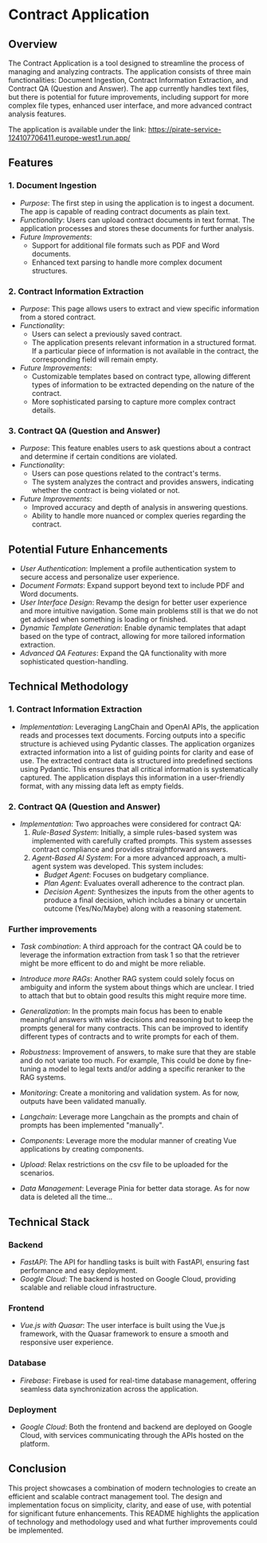 # Contract Application

## Overview

The Contract Application is a tool designed to streamline the process of managing and analyzing contracts. The application consists of three main functionalities: Document Ingestion, Contract Information Extraction, and Contract QA (Question and Answer). The app currently handles text files, but there is potential for future improvements, including support for more complex file types, enhanced user interface, and more advanced contract analysis features.

The application is available under the link: https://pirate-service-124107706411.europe-west1.run.app/

## Features

### 1. Document Ingestion

- *Purpose*: The first step in using the application is to ingest a document. The app is capable of reading contract documents as plain text.
- *Functionality*: Users can upload contract documents in text format. The application processes and stores these documents for further analysis.
- *Future Improvements*:
  - Support for additional file formats such as PDF and Word documents.
  - Enhanced text parsing to handle more complex document structures.

### 2. Contract Information Extraction

- *Purpose*: This page allows users to extract and view specific information from a stored contract.
- *Functionality*: 
  - Users can select a previously saved contract.
  - The application presents relevant information in a structured format. If a particular piece of information is not available in the contract, the corresponding field will remain empty.
- *Future Improvements*:
  - Customizable templates based on contract type, allowing different types of information to be extracted depending on the nature of the contract.
  - More sophisticated parsing to capture more complex contract details.

### 3. Contract QA (Question and Answer)

- *Purpose*: This feature enables users to ask questions about a contract and determine if certain conditions are violated.
- *Functionality*: 
  - Users can pose questions related to the contract's terms.
  - The system analyzes the contract and provides answers, indicating whether the contract is being violated or not.
- *Future Improvements*:
  - Improved accuracy and depth of analysis in answering questions.
  - Ability to handle more nuanced or complex queries regarding the contract.

## Potential Future Enhancements

- *User Authentication*: Implement a profile authentication system to secure access and personalize user experience.
- *Document Formats*: Expand support beyond text to include PDF and Word documents.
- *User Interface Design*: Revamp the design for better user experience and more intuitive navigation. Some main problems still is that we do not get advised when something is loading or finished.
- *Dynamic Template Generation*: Enable dynamic templates that adapt based on the type of contract, allowing for more tailored information extraction.
- *Advanced QA Features*: Expand the QA functionality with more sophisticated question-handling.

## Technical Methodology

### 1. Contract Information Extraction
- *Implementation*: Leveraging LangChain and OpenAI APIs, the application reads and processes text documents. Forcing outputs into a specific structure is achieved using Pydantic classes. The application organizes extracted information into a list of guiding points for clarity and ease of use.
  The extracted contract data is structured into predefined sections using Pydantic. This ensures that all critical information is systematically captured. The application displays this information in a user-friendly format, with any missing data left as empty fields.

### 2. Contract QA (Question and Answer)
- *Implementation*: Two approaches were considered for contract QA:
  1. *Rule-Based System*: Initially, a simple rules-based system was implemented with carefully crafted prompts. This system assesses contract compliance and provides straightforward answers.
  2. *Agent-Based AI System*: For a more advanced approach, a multi-agent system was developed. This system includes:
     - *Budget Agent*: Focuses on budgetary compliance.
     - *Plan Agent*: Evaluates overall adherence to the contract plan.
     - *Decision Agent*: Synthesizes the inputs from the other agents to produce a final decision, which includes a binary or uncertain outcome (Yes/No/Maybe) along with a reasoning statement.

### Further improvements
- *Task combination*: A third approach for the contract QA could be to leverage the information extraction from task 1 so that the retriever might be more efficent to do and might be more reliable. 
- *Introduce more RAGs*: Another RAG system could solely focus on ambiguity and inform the system about things which are unclear. I tried to attach that but to obtain good results this might require more time.
- *Generalization*: In the prompts main focus has been to enable meaningful answers with wise decisions and reasoning but to keep the prompts general for many contracts. This can be improved to identify different types of contracts and to write prompts for each of them. 
- *Robustness*: Improvement of answers, to make sure that they are stable and do not variate too much. For example, This could be done by fine-tuning a model to legal texts and/or adding a specific reranker to the RAG systems. 
- *Monitoring*: Create a monitoring and validation system. As for now, outputs have been validated manually. 

- *Langchain*: Leverage more Langchain as the prompts and chain of prompts has been implemented "manually". 
- *Components*: Leverage more the modular manner of creating Vue applications by creating components.
- *Upload*: Relax restrictions on the csv file to be uploaded for the scenarios.  
- *Data Management*: Leverage Pinia for better data storage. As for now data is deleted all the time...


## Technical Stack

### Backend
- *FastAPI*: The API for handling tasks is built with FastAPI, ensuring fast performance and easy deployment.
- *Google Cloud*: The backend is hosted on Google Cloud, providing scalable and reliable cloud infrastructure.

### Frontend
- *Vue.js with Quasar*: The user interface is built using the Vue.js framework, with the Quasar framework to ensure a smooth and responsive user experience.
  
### Database
- *Firebase*: Firebase is used for real-time database management, offering seamless data synchronization across the application.

### Deployment
- *Google Cloud*: Both the frontend and backend are deployed on Google Cloud, with services communicating through the APIs hosted on the platform.

## Conclusion

This project showcases a combination of modern technologies to create an efficient and scalable contract management tool. The design and implementation focus on simplicity, clarity, and ease of use, with potential for significant future enhancements. This README highlights the application of technology and methodology used and what further improvements could be implemented. 
